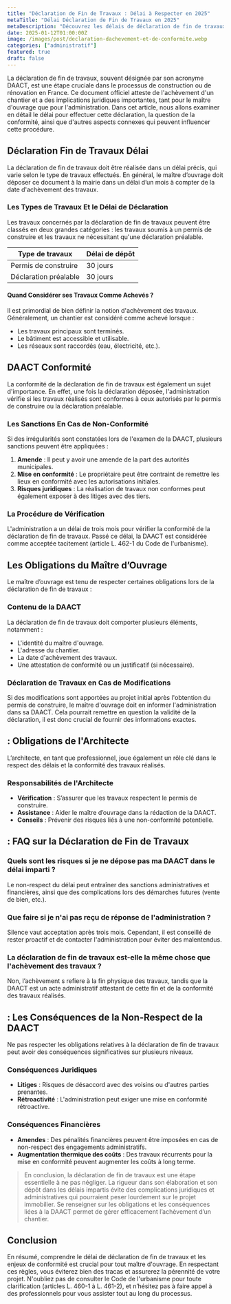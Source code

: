 ```yaml
---
title: "Déclaration de Fin de Travaux : Délai à Respecter en 2025"
metaTitle: "Délai Déclaration de Fin de Travaux en 2025"
metaDescription: "Découvrez les délais de déclaration de fin de travaux et leur conformité en France."
date: 2025-01-12T01:00:00Z
image: /images/post/declaration-dachevement-et-de-conformite.webp
categories: ["administratif"]
featured: true
draft: false
---
```


La déclaration de fin de travaux, souvent désignée par son acronyme DAACT, est une étape cruciale dans le processus de construction ou de rénovation en France. Ce document officiel atteste de l'achèvement d'un chantier et a des implications juridiques importantes, tant pour le maître d'ouvrage que pour l'administration. Dans cet article, nous allons examiner en détail le délai pour effectuer cette déclaration, la question de la conformité, ainsi que d'autres aspects connexes qui peuvent influencer cette procédure.

## Déclaration Fin de Travaux Délai

La déclaration de fin de travaux doit être réalisée dans un délai précis, qui varie selon le type de travaux effectués. En général, le maître d’ouvrage doit déposer ce document à la mairie dans un délai d’un mois à compter de la date d'achèvement des travaux. 

### Les Types de Travaux Et le Délai de Déclaration

Les travaux concernés par la déclaration de fin de travaux peuvent être classés en deux grandes catégories : les travaux soumis à un permis de construire et les travaux ne nécessitant qu'une déclaration préalable.

| Type de travaux | Délai de dépôt |
|------------------|----------------|
| Permis de construire | 30 jours |
| Déclaration préalable | 30 jours |

#### Quand Considérer ses Travaux Comme Achevés ?

Il est primordial de bien définir la notion d'achèvement des travaux. Généralement, un chantier est considéré comme achevé lorsque :

- Les travaux principaux sont terminés.
- Le bâtiment est accessible et utilisable.
- Les réseaux sont raccordés (eau, électricité, etc.).

## DAACT Conformité

La conformité de la déclaration de fin de travaux est également un sujet d'importance. En effet, une fois la déclaration déposée, l'administration vérifie si les travaux réalisés sont conformes à ceux autorisés par le permis de construire ou la déclaration préalable.

### Les Sanctions En Cas de Non-Conformité

Si des irrégularités sont constatées lors de l'examen de la DAACT, plusieurs sanctions peuvent être appliquées :

1. **Amende** : Il peut y avoir une amende de la part des autorités municipales.
2. **Mise en conformité** : Le propriétaire peut être contraint de remettre les lieux en conformité avec les autorisations initiales.
3. **Risques juridiques** : La réalisation de travaux non conformes peut également exposer à des litiges avec des tiers.

### La Procédure de Vérification

L'administration a un délai de trois mois pour vérifier la conformité de la déclaration de fin de travaux. Passé ce délai, la DAACT est considérée comme acceptée tacitement (article L. 462-1 du Code de l'urbanisme).

## Les Obligations du Maître d’Ouvrage

Le maître d’ouvrage est tenu de respecter certaines obligations lors de la déclaration de fin de travaux :

### Contenu de la DAACT

La déclaration de fin de travaux doit comporter plusieurs éléments, notamment :

- L'identité du maître d'ouvrage.
- L'adresse du chantier.
- La date d'achèvement des travaux.
- Une attestation de conformité ou un justificatif (si nécessaire).

### Déclaration de Travaux en Cas de Modifications

Si des modifications sont apportées au projet initial après l'obtention du permis de construire, le maître d'ouvrage doit en informer l'administration dans sa DAACT. Cela pourrait remettre en question la validité de la déclaration, il est donc crucial de fournir des informations exactes.

##  : Obligations de l'Architecte

L’architecte, en tant que professionnel, joue également un rôle clé dans le respect des délais et la conformité des travaux réalisés. 

### Responsabilités de l'Architecte

- **Vérification** : S’assurer que les travaux respectent le permis de construire.
- **Assistance** : Aider le maître d’ouvrage dans la rédaction de la DAACT.
- **Conseils** : Prévenir des risques liés à une non-conformité potentielle.

##  : FAQ sur la Déclaration de Fin de Travaux

### Quels sont les risques si je ne dépose pas ma DAACT dans le délai imparti ?

Le non-respect du délai peut entraîner des sanctions administratives et financières, ainsi que des complications lors des démarches futures (vente de bien, etc.).

### Que faire si je n'ai pas reçu de réponse de l'administration ?

Silence vaut acceptation après trois mois. Cependant, il est conseillé de rester proactif et de contacter l'administration pour éviter des malentendus.

### La déclaration de fin de travaux est-elle la même chose que l'achèvement des travaux ?

Non, l’achèvement s refiere à la fin physique des travaux, tandis que la DAACT est un acte administratif attestant de cette fin et de la conformité des travaux réalisés.

##  : Les Conséquences de la Non-Respect de la DAACT

Ne pas respecter les obligations relatives à la déclaration de fin de travaux peut avoir des conséquences significatives sur plusieurs niveaux.

### Conséquences Juridiques

- **Litiges** : Risques de désaccord avec des voisins ou d'autres parties prenantes.
- **Rétroactivité** : L'administration peut exiger une mise en conformité rétroactive.

### Conséquences Financières

- **Amendes** : Des pénalités financières peuvent être imposées en cas de non-respect des engagements administratifs.
- **Augmentation thermique des coûts** : Des travaux récurrents pour la mise en conformité peuvent augmenter les coûts à long terme.

> En conclusion, la déclaration de fin de travaux est une étape essentielle à ne pas négliger. La rigueur dans son élaboration et son dépôt dans les délais impartis évite des complications juridiques et administratives qui pourraient peser lourdement sur le projet immobilier. Se renseigner sur les obligations et les conséquences liées à la DAACT permet de gérer efficacement l’achèvement d’un chantier.

## Conclusion

En résumé, comprendre le délai de déclaration de fin de travaux et les enjeux de conformité est crucial pour tout maître d'ouvrage. En respectant ces règles, vous éviterez bien des tracas et assurerez la pérennité de votre projet. N'oubliez pas de consulter le Code de l'urbanisme pour toute clarification (articles L. 460-1 à L. 461-2), et n’hésitez pas à faire appel à des professionnels pour vous assister tout au long du processus.